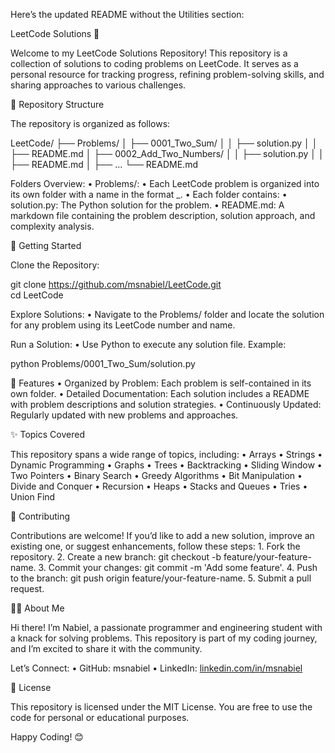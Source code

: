 Here’s the updated README without the Utilities section:

LeetCode Solutions 🌟

Welcome to my LeetCode Solutions Repository! This repository is a collection of solutions to coding problems on LeetCode. It serves as a personal resource for tracking progress, refining problem-solving skills, and sharing approaches to various challenges.

📂 Repository Structure

The repository is organized as follows:

LeetCode/
├── Problems/
│   ├── 0001_Two_Sum/
│   │   ├── solution.py
│   │   ├── README.md
│   ├── 0002_Add_Two_Numbers/
│   │   ├── solution.py
│   │   ├── README.md
│   ├── ...
└── README.md

Folders Overview:
	•	Problems/:
	•	Each LeetCode problem is organized into its own folder with a name in the format <problem-number>_<problem-name>.
	•	Each folder contains:
	•	solution.py: The Python solution for the problem.
	•	README.md: A markdown file containing the problem description, solution approach, and complexity analysis.

🚀 Getting Started

Clone the Repository:

git clone https://github.com/msnabiel/LeetCode.git  
cd LeetCode  

Explore Solutions:
	•	Navigate to the Problems/ folder and locate the solution for any problem using its LeetCode number and name.

Run a Solution:
	•	Use Python to execute any solution file. Example:

python Problems/0001_Two_Sum/solution.py  

🌟 Features
	•	Organized by Problem: Each problem is self-contained in its own folder.
	•	Detailed Documentation: Each solution includes a README with problem descriptions and solution strategies.
	•	Continuously Updated: Regularly updated with new problems and approaches.

✨ Topics Covered

This repository spans a wide range of topics, including:
	•	Arrays
	•	Strings
	•	Dynamic Programming
	•	Graphs
	•	Trees
	•	Backtracking
	•	Sliding Window
	•	Two Pointers
	•	Binary Search
	•	Greedy Algorithms
	•	Bit Manipulation
	•	Divide and Conquer
	•	Recursion
	•	Heaps
	•	Stacks and Queues
	•	Tries
	•	Union Find

🤝 Contributing

Contributions are welcome! If you’d like to add a new solution, improve an existing one, or suggest enhancements, follow these steps:
	1.	Fork the repository.
	2.	Create a new branch: git checkout -b feature/your-feature-name.
	3.	Commit your changes: git commit -m 'Add some feature'.
	4.	Push to the branch: git push origin feature/your-feature-name.
	5.	Submit a pull request.

🧑‍💻 About Me

Hi there! I’m Nabiel, a passionate programmer and engineering student with a knack for solving problems. This repository is part of my coding journey, and I’m excited to share it with the community.

Let’s Connect:
	•	GitHub: msnabiel
	•	LinkedIn: [linkedin.com/in/msnabiel](linkedin.com/in/msnabiel)

📜 License

This repository is licensed under the MIT License. You are free to use the code for personal or educational purposes.

Happy Coding! 😊
